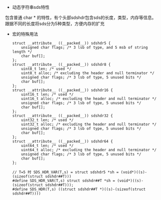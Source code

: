 * 动态字符串sds特性

 包含普通 char * 的特性，有个头部sdshdr包含sds的长度，类型，内存等信息。跟据不同的长度将sds分为5种类型，方便内存的扩充
 
* 宏的特殊用法

      struct __attribute__ ((__packed__)) sdshdr5 {
          unsigned char flags; /* 3 lsb of type, and 5 msb of string length */
          char buf[];
      };
      struct __attribute__ ((__packed__)) sdshdr8 {
          uint8_t len; /* used */
          uint8_t alloc; /* excluding the header and null terminator */
          unsigned char flags; /* 3 lsb of type, 5 unused bits */
          char buf[];
      };
      struct __attribute__ ((__packed__)) sdshdr16 {
          uint16_t len; /* used */
          uint16_t alloc; /* excluding the header and null terminator */
          unsigned char flags; /* 3 lsb of type, 5 unused bits */
          char buf[];
      };
      struct __attribute__ ((__packed__)) sdshdr32 {
          uint32_t len; /* used */
          uint32_t alloc; /* excluding the header and null terminator */
          unsigned char flags; /* 3 lsb of type, 5 unused bits */
          char buf[];
      };
      struct __attribute__ ((__packed__)) sdshdr64 {
          uint64_t len; /* used */
          uint64_t alloc; /* excluding the header and null terminator */
          unsigned char flags; /* 3 lsb of type, 5 unused bits */
          char buf[];
      };

      // T=5 时 SDS_HDR_VAR(T,s) = struct sdshdr5 *sh = (void*)((s)-(sizeof(struct sdshdr##T)))
      #define SDS_HDR_VAR(T,s) struct sdshdr##T *sh = (void*)((s)-(sizeof(struct sdshdr##T)));
      #define SDS_HDR(T,s) ((struct sdshdr##T *)((s)-(sizeof(struct sdshdr##T))))
